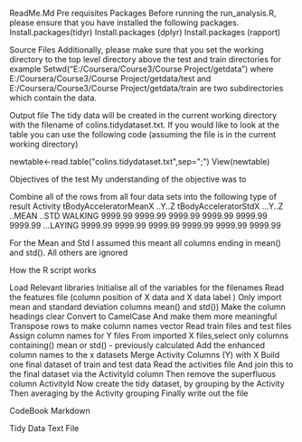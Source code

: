 ReadMe.Md 
Pre requisites
Packages
Before running the run_analysis.R, please ensure that you have installed the following packages.
Install.packages(tidyr)
Install.packages (dplyr)
Install.packages (rapport)

Source Files
Additionally, please make sure that you set the working directory to the top level directory above the test and train directories for example
Setwd(“E:/Coursera/Course3/Course Project/getdata”) where
E:/Coursera/Course3/Course Project/getdata/test and E:/Coursera/Course3/Course Project/getdata/train are two subdirectories which contain the data.

Output file
The tidy data will be created in the current working directory with the filename of colins.tidydataset.txt. If you would like to look at the table you can use the following code (assuming the file is in the current working directory)

newtable<-read.table("colins.tidydataset.txt",sep=";")
View(newtable)


Objectives of the test
My understanding of the objective was to 

Combine all of the rows from all four data sets into the following type of result
Activity	tBodyAcceleratorMeanX	..Y..Z	tBodyAcceleratorStdX	…Y..Z	..MEAN	..STD
WALKING	    9999.99	                9999.99	9999.99	                9999.99	9999.99	9999.99
…LAYING	    9999.99	                9999.99	9999.99	                9999.99	9999.99	9999.99

For the Mean and Std I assumed this meant all columns ending in mean() and std(). All others are ignored

How the R script works

Load Relevant libraries
Initialise all of the variables for the filenames
Read the features file (column position of X data and X data label )
Only import mean and standard deviation columns mean() and std())
Make the column headings clear
Convert to CamelCase
And make them more meaningful
Transpose rows to make column names vector
Read train files and test files
Assign column names for Y files
From imported X files,select only columns containing() mean or std() - previously calculated
Add the enhanced column names to the x datasets
Merge Activity Columns (Y) with X 
Build one final dataset of train and test data
Read the activities file
And join this to the final dataset via the ActivityId column
Then remove the superfluous column ActivityId
Now create the tidy dataset, by grouping by the Activity
Then averaging by the Activity grouping
Finally write out the file


CodeBook Markdown

Tidy Data Text File

